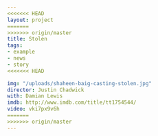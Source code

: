 ```yaml
---
<<<<<<< HEAD
layout: project
=======
>>>>>>> origin/master
title: Stolen
tags:
- example
- news
- story
<<<<<<< HEAD

img: "/uploads/shaheen-baig-casting-stolen.jpg"
director: Justin Chadwick
with: Damian Lewis
imdb: http://www.imdb.com/title/tt1754544/
video: vki7px9v6h
=======
>>>>>>> origin/master
---
```


